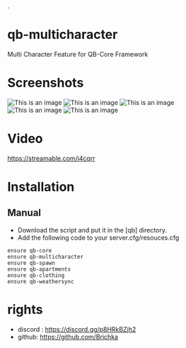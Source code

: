 .
# qb-multicharacter
Multi Character Feature for QB-Core Framework

# Screenshots
![This is an image](https://i.imgur.com/LdveJIK.png)
![This is an image](https://i.imgur.com/CcPlDp4.png)
![This is an image](https://i.imgur.com/JdmTdS3.png)
![This is an image](https://i.imgur.com/5OYnYIN.png)
![This is an image](https://i.imgur.com/n3aIkKa.png)

# Video
https://streamable.com/i4cqrr

# Installation
## Manual
- Download the script and put it in the [qb] directory.
- Add the following code to your server.cfg/resouces.cfg
```
ensure qb-core
ensure qb-multicharacter
ensure qb-spawn
ensure qb-apartments
ensure qb-clothing
ensure qb-weathersync
```
# rights 
- discord : https://discord.gg/p8HRkBZjh2
- github: https://github.com/Brichka 





